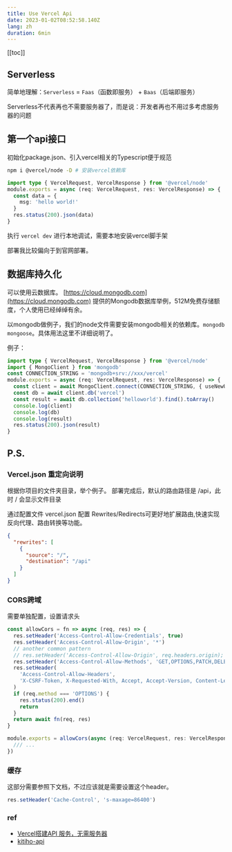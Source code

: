 ```yaml
---
title: Use Vercel Api
date: 2023-01-02T08:52:58.140Z
lang: zh
duration: 6min
---
```


[[toc]]

## Serverless

简单地理解：`Serverless` = `Faas`（函数即服务） + `Baas`（后端即服务）

Serverless不代表再也不需要服务器了，而是说：开发者再也不用过多考虑服务器的问题

## 第一个api接口

初始化package.json、引入vercel相关的Typescript便于规范

```bash
npm i @vercel/node -D # 安装vercel依赖库 
```

```typescript
import type { VercelRequest, VercelResponse } from '@vercel/node'
module.exports = async (req: VercelRequest, res: VercelResponse) => {
  const data = {
    msg: 'hello world!'
  }
  res.status(200).json(data)
}
```

执行 `vercel dev` 进行本地调试，需要本地安装vercel脚手架

部署我比较偏向于到官网部署。

## 数据库持久化

可以使用云数据库。
[https://cloud.mongodb.com](https://cloud.mongodb.com) 提供的Mongodb数据库举例，512M免费存储额度，个人使用已经绰绰有余。

以mongodb做例子，我们的node文件需要安装mongodb相关的依赖库。`mongodb mongoose`。具体用法这里不详细说明了。

例子：
```typescript
import type { VercelRequest, VercelResponse } from '@vercel/node'
import { MongoClient } from 'mongodb'
const CONNECTION_STRING = 'mongodb+srv://xxx/vercel'
module.exports = async (req: VercelRequest, res: VercelResponse) => {
  const client = await MongoClient.connect(CONNECTION_STRING, { useNewUrlParser: true, useUnifiedTopology: true })
  const db = await client.db('vercel')
  const result = await db.collection('helloworld').find().toArray()
  console.log(client)
  console.log(db)
  console.log(result)
  res.status(200).json(result)
}
```

## P.S.

### Vercel.json 重定向说明

根据你项目的文件夹目录，举个例子。
部署完成后，默认的路由路径是 /api，此时 / 会显示文件目录

通过配置文件 vercel.json 配置 Rewrites/Redirects可更好地扩展路由,快速实现反向代理、路由转换等功能。

```json
{
  "rewrites": [
    {
      "source": "/",
      "destination": "/api"
    }
  ]
}
```

### CORS跨域

需要单独配置，设置请求头
```ts
const allowCors = fn => async (req, res) => {
  res.setHeader('Access-Control-Allow-Credentials', true)
  res.setHeader('Access-Control-Allow-Origin', '*')
  // another common pattern
  // res.setHeader('Access-Control-Allow-Origin', req.headers.origin);
  res.setHeader('Access-Control-Allow-Methods', 'GET,OPTIONS,PATCH,DELETE,POST,PUT')
  res.setHeader(
    'Access-Control-Allow-Headers',
    'X-CSRF-Token, X-Requested-With, Accept, Accept-Version, Content-Length, Content-MD5, Content-Type, Date, X-Api-Version'
  )
  if (req.method === 'OPTIONS') {
    res.status(200).end()
    return
  }
  return await fn(req, res)
}

module.exports = allowCors(async (req: VercelRequest, res: VercelResponse) => {
  /// ...
})
```

### 缓存

这部分需要参照下文档，不过应该就是需要设置这个header。
```ts
res.setHeader('Cache-Control', 's-maxage=86400')
```

### ref
- [Vercel搭建API 服务，无需服务器](https://tangly1024.com/article/vercel-free-serverless-api#2f035393d87343ac81a8ff05b9b27d46)
- [kitiho-api](https://github.com/kitiho/kitiho-api)
